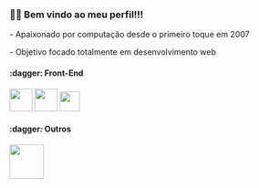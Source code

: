 ### :raising_hand_man: Bem vindo ao meu perfil!!!

<section>
  <p> - Apaixonado por computação desde o primeiro toque em 2007</p>
  <p> - Objetivo focado totalmente em desenvolvimento web </p>

<h4>:dagger: Front-End</h4>
<section style="display: inline">
  <img src="https://cdn.jsdelivr.net/gh/devicons/devicon/icons/html5/html5-original-wordmark.svg" width="40px" heigth="40px" />
  <img src="https://cdn.jsdelivr.net/gh/devicons/devicon/icons/css3/css3-original-wordmark.svg" width="40px" heigth="40px" />
  <img src="https://cdn.jsdelivr.net/gh/devicons/devicon/icons/javascript/javascript-original.svg" width="35px" heigth="35px" />
  </section>
  
  <h4>:dagger: Outros</h4>
<section style="display: inline">
  <img src="https://cdn.jsdelivr.net/gh/devicons/devicon/icons/git/git-original-wordmark.svg" width="60px" heigth="60px" />
  </section>
